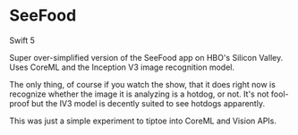 # SeeFood

Swift 5

Super over-simplified version of the SeeFood app on HBO's Silicon Valley. Uses CoreML and the Inception V3 image recognition model. 

The only thing, of course if you watch the show, that it does right now is recognize whether the image it is analyzing is a hotdog, or not. It's not fool-proof but the IV3 model is decently suited to see hotdogs apparently.

This was just a simple experiment to tiptoe into CoreML and Vision APIs.
